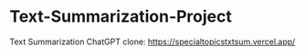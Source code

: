 # Text-Summarization-Project
Text Summarization ChatGPT clone: https://specialtopicstxtsum.vercel.app/
